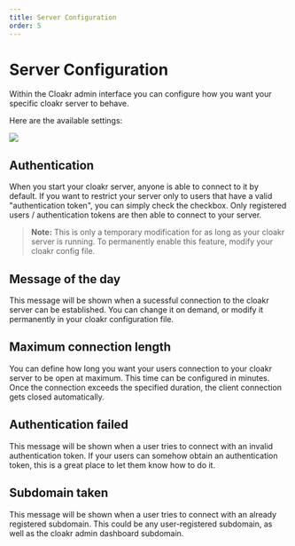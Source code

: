 ```yaml
---
title: Server Configuration
order: 5
---
```


# Server Configuration

Within the Cloakr admin interface you can configure how you want your specific cloakr server to behave.

Here are the available settings:

![](/img/cloakr_settings.png)

## Authentication

When you start your cloakr server, anyone is able to connect to it by default. If you want to restrict your server only to users that have a valid "authentication token", you can simply check the checkbox. Only registered users / authentication tokens are then able to connect to your server.

> **Note:** This is only a temporary modification for as long as your cloakr server is running. To permanently enable this feature, modify your cloakr config file.

## Message of the day

This message will be shown when a sucessful connection to the cloakr server can be established. You can change it on demand, or modify it permanently in your cloakr configuration file.

## Maximum connection length

You can define how long you want your users connection to your cloakr server to be open at maximum. This time can be configured in minutes. Once the connection exceeds the specified duration, the client connection gets closed automatically.

## Authentication failed

This message will be shown when a user tries to connect with an invalid authentication token. If your users can somehow obtain an authentication token, this is a great place to let them know how to do it.

## Subdomain taken

This message will be shown when a user tries to connect with an already registered subdomain. This could be any user-registered subdomain, as well as the cloakr admin dashboard subdomain.
